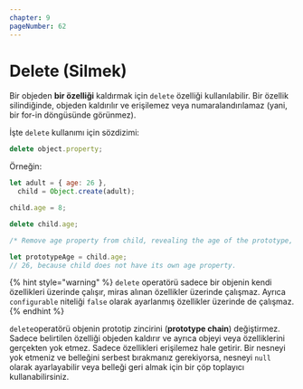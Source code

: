 ```yaml
---
chapter: 9
pageNumber: 62
---
```


# Delete (Silmek)

Bir objeden **bir özelliği** kaldırmak için `delete` özelliği kullanılabilir. Bir özellik silindiğinde, objeden kaldırılır ve erişilemez veya numaralandırılamaz (yani, bir for-in döngüsünde görünmez).

İşte `delete` kullanımı için sözdizimi:

```javascript
delete object.property;
```

Örneğin:

```javascript
let adult = { age: 26 },
  child = Object.create(adult);

child.age = 8;

delete child.age;

/* Remove age property from child, revealing the age of the prototype, because then it is not overriden. */

let prototypeAge = child.age;
// 26, because child does not have its own age property.
```

{% hint style="warning" %}
`delete` operatörü sadece bir objenin kendi özellikleri üzerinde çalışır, miras alınan özellikler üzerinde çalışmaz. Ayrıca `configurable` niteliği `false` olarak ayarlanmış özellikler üzerinde de çalışmaz.
{% endhint %}

`delete`operatörü objenin prototip zincirini (**prototype chain**) değiştirmez. Sadece belirtilen özelliği objeden kaldırır ve ayrıca objeyi veya özelliklerini gerçekten yok etmez. Sadece özellikleri erişilemez hale getirir. Bir nesneyi yok etmeniz ve belleğini serbest bırakmanız gerekiyorsa, nesneyi `null` olarak ayarlayabilir veya belleği geri almak için bir çöp toplayıcı kullanabilirsiniz.
